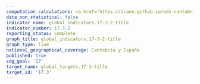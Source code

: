 ```yaml
---
computation_calculations: <a href='https://icane.github.io/ods-cantabria/assets/pdf/17.3.2.1.pdf' target='_blank'>Volumen de remesas (en dólares de los Estados Unidos) en proporción al PIB total</a><br><a href='https://icane.github.io/ods-cantabria/assets/pdf/17.3.2.2.pdf' target='_blank'>Volumen de remesas (en dólares de los Estados Unidos) en proporción al PIB total</a>
data_non_statistical: false
indicator_name: global_indicators.17-3-2-title
indicator_number: 17.3.2
reporting_status: complete
graph_title: global_indicators.17-3-2-title
graph_type: line
national_geographical_coverage: Cantabria y España
published: true
sdg_goal: '17'
target_name: global_targets.17-3-title
target_id: '17.3'
---
```

